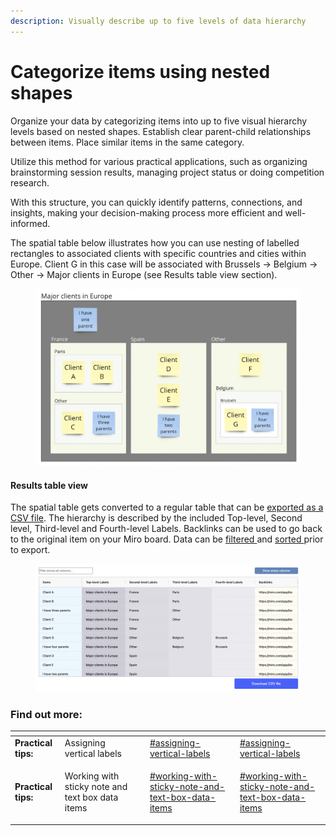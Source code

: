 ```yaml
---
description: Visually describe up to five levels of data hierarchy
---
```


# Categorize items using nested shapes

Organize your data by categorizing items into up to five visual hierarchy levels based on nested shapes. Establish clear parent-child relationships between items. Place similar items in the same category.

Utilize this method for various practical applications, such as organizing brainstorming session results, managing project status or doing competition research.&#x20;

With this structure, you can quickly identify patterns, connections, and insights, making your decision-making process more efficient and well-informed.

The spatial table below illustrates how you can use nesting of labelled rectangles to associated clients with specific countries and cities within Europe. Client G in this case will be associated with Brussels -> Belgium -> Other -> Major clients in Europe (see Results table view section).

<figure><img src="../.gitbook/assets/VisualData_hierarchies_01.png" alt=""><figcaption></figcaption></figure>

#### Results table view

The spatial table gets converted to a regular table that can be [exported as a CSV file](../export/csv-export.md). The hierarchy is described by the included Top-level, Second level, Third-level and Fourth-level Labels. Backlinks can be used to go back to the original item on your Miro board. Data can be [filtered ](../results-tables/filter.md)and [sorted ](../results-tables/sort.md)prior to export.&#x20;

<figure><img src="../.gitbook/assets/VisualData_hierarchies_results_01.png" alt=""><figcaption></figcaption></figure>

### Find out more:

<table data-card-size="large" data-column-title-hidden data-view="cards"><thead><tr><th></th><th></th><th></th><th data-hidden data-type="content-ref"></th><th data-hidden data-card-target data-type="content-ref"></th></tr></thead><tbody><tr><td><strong>Practical tips:</strong> </td><td>Assigning vertical labels</td><td></td><td><a href="practical-tips.md#assigning-vertical-labels">#assigning-vertical-labels</a></td><td><a href="practical-tips.md#assigning-vertical-labels">#assigning-vertical-labels</a></td></tr><tr><td><strong>Practical tips:</strong> </td><td><p>Working with sticky note and text box data items</p><p></p></td><td></td><td><a href="practical-tips.md#working-with-sticky-note-and-text-box-data-items">#working-with-sticky-note-and-text-box-data-items</a></td><td><a href="practical-tips.md#working-with-sticky-note-and-text-box-data-items">#working-with-sticky-note-and-text-box-data-items</a></td></tr></tbody></table>
